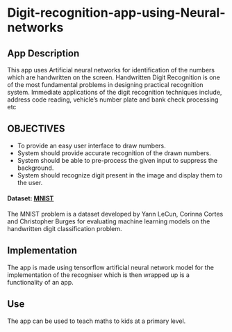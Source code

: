 # Digit-recognition-app-using-Neural-networks

## App Description
This app uses Artificial neural networks for identification of the numbers which are handwritten on the screen. Handwritten Digit Recognition is one of the most fundamental problems in designing practical
recognition system. Immediate applications of the digit recognition techniques include, address
code reading, vehicle’s number plate and bank check processing etc


## OBJECTIVES
* To provide an easy user interface to draw numbers.
* System should provide accurate recognition of the drawn numbers.
* System should be able to pre-process the given input to suppress the background.
* System should recognize digit present in the image and display them to the user.


#### Dataset: [MNIST](http://yann.lecun.com/exdb/mnist/)  
The MNIST problem is a dataset developed by Yann LeCun, Corinna Cortes and Christopher
Burges for evaluating machine learning models on the handwritten digit classification problem.

## Implementation
The app is made using tensorflow artificial neural network model for the implementation of the recogniser which is then wrapped up is a functionality of an app.

## Use
The app can be used to teach maths to kids at a primary level.